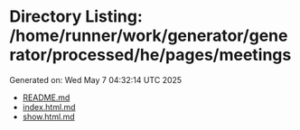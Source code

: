 # Directory Listing: /home/runner/work/generator/generator/processed/he/pages/meetings
Generated on: Wed May  7 04:32:14 UTC 2025

- [README.md](README.md)
- [index.html.md](index.html.md)
- [show.html.md](show.html.md)
